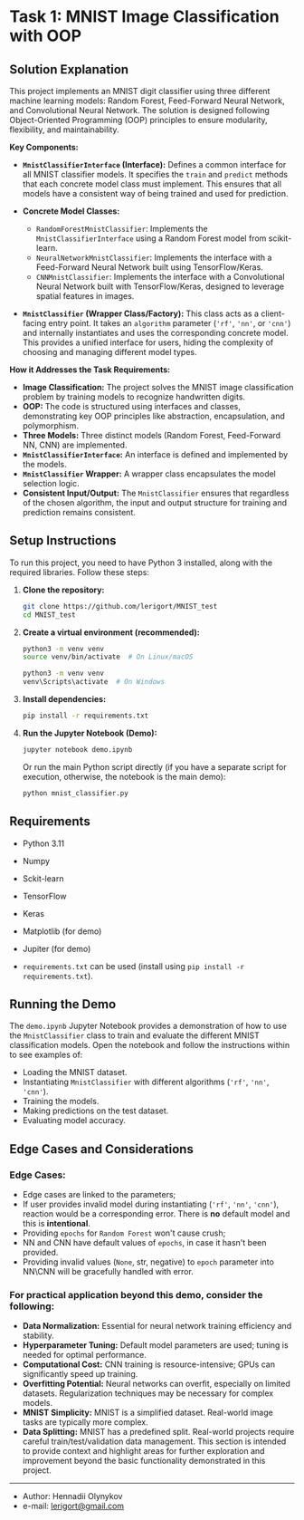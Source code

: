 # Task 1: MNIST Image Classification with OOP

## Solution Explanation

This project implements an MNIST digit classifier using three different machine learning models: Random Forest, Feed-Forward Neural Network, and Convolutional Neural Network. The solution is designed following Object-Oriented Programming (OOP) principles to ensure modularity, flexibility, and maintainability.

**Key Components:**

*   **`MnistClassifierInterface` (Interface):** Defines a common interface for all MNIST classifier models. It specifies the `train` and `predict` methods that each concrete model class must implement. This ensures that all models have a consistent way of being trained and used for prediction.

*   **Concrete Model Classes:**
    *   `RandomForestMnistClassifier`: Implements the `MnistClassifierInterface` using a Random Forest model from scikit-learn.
    *   `NeuralNetworkMnistClassifier`: Implements the interface with a Feed-Forward Neural Network built using TensorFlow/Keras.
    *   `CNNMnistClassifier`: Implements the interface with a Convolutional Neural Network built with TensorFlow/Keras, designed to leverage spatial features in images.

*   **`MnistClassifier` (Wrapper Class/Factory):** This class acts as a client-facing entry point. It takes an `algorithm` parameter (`'rf'`, `'nn'`, or `'cnn'`) and internally instantiates and uses the corresponding concrete model. This provides a unified interface for users, hiding the complexity of choosing and managing different model types.

**How it Addresses the Task Requirements:**

*   **Image Classification:** The project solves the MNIST image classification problem by training models to recognize handwritten digits.
*   **OOP:** The code is structured using interfaces and classes, demonstrating key OOP principles like abstraction, encapsulation, and polymorphism.
*   **Three Models:**  Three distinct models (Random Forest, Feed-Forward NN, CNN) are implemented.
*   **`MnistClassifierInterface`:** An interface is defined and implemented by the models.
*   **`MnistClassifier` Wrapper:** A wrapper class encapsulates the model selection logic.
*   **Consistent Input/Output:** The `MnistClassifier` ensures that regardless of the chosen algorithm, the input and output structure for training and prediction remains consistent.

## Setup Instructions

To run this project, you need to have Python 3 installed, along with the required libraries. Follow these steps:

1.  **Clone the repository:**
    ```bash
    git clone https://github.com/lerigort/MNIST_test
    cd MNIST_test
    ```

2.  **Create a virtual environment (recommended):**
    ```bash
    python3 -m venv venv
    source venv/bin/activate  # On Linux/macOS
    ```
    ```bash
    python3 -m venv venv
    venv\Scripts\activate  # On Windows
    ```

3.  **Install dependencies:**
    ```bash
    pip install -r requirements.txt
    ```

4.  **Run the Jupyter Notebook (Demo):**
    ```bash
    jupyter notebook demo.ipynb
    ```
    Or run the main Python script directly (if you have a separate script for execution, otherwise, the notebook is the main demo):
    ```bash
    python mnist_classifier.py
    ```

## Requirements

*   Python 3.11
*   Numpy
*   Sckit-learn
*   TensorFlow
*   Keras
*   Matplotlib (for demo)
*   Jupiter (for demo)
 
*   `requirements.txt` can be used (install using `pip install -r requirements.txt`).

## Running the Demo

The `demo.ipynb` Jupyter Notebook provides a demonstration of how to use the `MnistClassifier` class to train and evaluate the different MNIST classification models. Open the notebook and follow the instructions within to see examples of:

*   Loading the MNIST dataset.
*   Instantiating `MnistClassifier` with different algorithms (`'rf'`, `'nn'`, `'cnn'`).
*   Training the models.
*   Making predictions on the test dataset.
*   Evaluating model accuracy.

## Edge Cases and Considerations

### Edge Cases:

*   Edge cases are linked to the parameters;
*   If user provides invalid model during instantiating (`'rf'`, `'nn'`, `'cnn'`), reaction would be a corresponding error. There is **no** default model and this is **intentional**.
*   Providing `epochs` for `Random Forest` won't cause crush; 
*   NN and CNN have default values of `epochs`, in case it hasn't been provided. 
*   Providing invalid values (`None`, str, negative) to `epoch` parameter into NN\CNN will be gracefully handled with error. 
     
### For practical application beyond this demo, consider the following:

*   **Data Normalization:** Essential for neural network training efficiency and stability.
*   **Hyperparameter Tuning:** Default model parameters are used; tuning is needed for optimal performance.
*   **Computational Cost:** CNN training is resource-intensive; GPUs can significantly speed up training.
*   **Overfitting Potential:** Neural networks can overfit, especially on limited datasets. Regularization techniques may be necessary for complex models.
*   **MNIST Simplicity:** MNIST is a simplified dataset. Real-world image tasks are typically more complex.
*   **Data Splitting:**  MNIST has a predefined split. Real-world projects require careful train/test/validation data management.
This section is intended to provide context and highlight areas for further exploration and improvement beyond the basic functionality demonstrated in this project.
---
* Author: Hennadii Olynykov 
* e-mail: lerigort@gmail.com